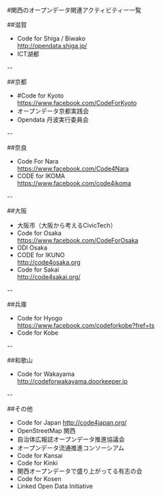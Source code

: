 #関西のオープンデータ関連アクティビティー一覧


##滋賀

- Code for Shiga / Biwako  
http://opendata.shiga.jp/
- ICT湖都

--

##京都

- #Code for Kyoto  
https://www.facebook.com/CodeForKyoto
- オープンデータ京都実践会
- Opendata 丹波実行委員会

--

##奈良

- Code For Nara  
https://www.facebook.com/Code4Nara
- CODE for IKOMA  
https://www.facebook.com/code4ikoma

--

##大阪

- 大阪市（大阪から考えるCivicTech）
- Code for Osaka  
https://www.facebook.com/CodeForOsaka
- ODI Osaka
- CODE for IKUNO  
http://code4osaka.org
- Code for Sakai  
http://code4sakai.org/

--

##兵庫

- Code for Hyogo  
https://www.facebook.com/codeforkobe?fref=ts
- Code for Kobe

--

##和歌山

- Code for Wakayama  
http://codeforwakayama.doorkeeper.jp

--

##その他

- Code for Japan
http://code4japan.org/
- OpenStreetMap 関西
- 自治体広報誌オープンデータ推進協議会
- オープンデータ流通推進コンソーシアム
- Code for Kansai
- Code for Kinki
- 関西オープンデータで盛り上がってる有志の会
- Code for Kosen
- Linked Open Data Initiative


